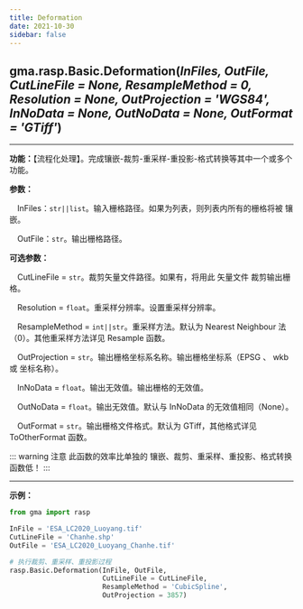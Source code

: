 ```yaml
---
title: Deformation
date: 2021-10-30
sidebar: false
---
```


## gma.rasp.Basic.**Deformation**(*InFiles, OutFile, CutLineFile = None, ResampleMethod = 0, Resolution = None, OutProjection = 'WGS84',  InNoData = None, OutNoData = None, OutFormat = 'GTiff'*)

---

**功能：**【流程化处理】。完成镶嵌-裁剪-重采样-重投影-格式转换等其中一个或多个功能。

**参数：** 

&emsp;InFiles：`str||list`。输入栅格路径。如果为列表，则列表内所有的栅格将被 镶嵌。

&emsp;OutFile：`str`。输出栅格路径。

**可选参数：**

&emsp;CutLineFile  = `str`。裁剪矢量文件路径。如果有，将用此 矢量文件 裁剪输出栅格。

&emsp;Resolution  = `float`。重采样分辨率。设置重采样分辨率。

&emsp;ResampleMethod  = `int||str`。重采样方法。默认为 Nearest Neighbour 法（0）。其他重采样方法详见 Resample 函数。

&emsp;OutProjection = `str`。输出栅格坐标系名称。输出栅格坐标系（EPSG 、 wkb 或 坐标名称）。

&emsp;InNoData  = `float`。输出无效值。输出栅格的无效值。

&emsp;OutNoData  = `float`。输出无效值。默认与 InNoData 的无效值相同（None）。

&emsp;OutFormat   = `str`。输出栅格文件格式。默认为 GTiff，其他格式详见 ToOtherFormat 函数。

::: warning 注意
此函数的效率比单独的 镶嵌、裁剪、重采样、重投影、格式转换 函数低！
:::

---

**示例：**

```python
from gma import rasp

InFile = 'ESA_LC2020_Luoyang.tif'
CutLineFile = 'Chanhe.shp'
OutFile = 'ESA_LC2020_Luoyang_Chanhe.tif'

# 执行裁剪、重采样、重投影过程
rasp.Basic.Deformation(InFile, OutFile, 
                       CutLineFile = CutLineFile, 
                       ResampleMethod = 'CubicSpline', 
                       OutProjection = 3857)
```